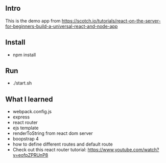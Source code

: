 ## Intro

This is the demo app from
https://scotch.io/tutorials/react-on-the-server-for-beginners-build-a-universal-react-and-node-app

## Install

* npm install

## Run

* ./start.sh

## What I learned

* webpack.config.js
* express
* react router
* ejs template
* renderToString from react dom server
* boopstrap 4
* how to define different routes and default route
* Check out this react router tutorial: https://www.youtube.com/watch?v=eofpZPRUnP8
